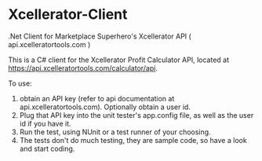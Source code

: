 # Xcellerator-Client
.Net Client for Marketplace Superhero's Xcellerator API ( api.xcelleratortools.com )

This is a C# client for the Xcellerator Profit Calculator API, located at https://api.xcelleratortools.com/calculator/api.

To use: </br>
1) obtain an API key (refer to api documentation at api.xcelleratortools.com). Optionally obtain a user id.</br>
2) Plug that API key into the unit tester's app.config file, as well as the user id if you have it.</br>
3) Run the test, using NUnit or a test runner of your choosing.</br>
4) The tests don't do much testing, they are sample code, so have a look and start coding.</br>

